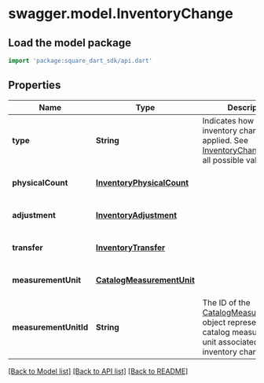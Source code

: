 # swagger.model.InventoryChange

## Load the model package
```dart
import 'package:square_dart_sdk/api.dart'
```

## Properties
Name | Type | Description | Notes
------------ | ------------- | ------------- | -------------
**type** | **String** | Indicates how the inventory change is applied. See [InventoryChangeType](https://developer.squareup.com/reference/square_2023-12-13/enums/InventoryChangeType) for all possible values. | [optional] [default to null]
**physicalCount** | [**InventoryPhysicalCount**](InventoryPhysicalCount.md) |  | [optional] [default to null]
**adjustment** | [**InventoryAdjustment**](InventoryAdjustment.md) |  | [optional] [default to null]
**transfer** | [**InventoryTransfer**](InventoryTransfer.md) |  | [optional] [default to null]
**measurementUnit** | [**CatalogMeasurementUnit**](CatalogMeasurementUnit.md) |  | [optional] [default to null]
**measurementUnitId** | **String** | The ID of the [CatalogMeasurementUnit](https://developer.squareup.com/reference/square_2023-12-13/objects/CatalogMeasurementUnit) object representing the catalog measurement unit associated with the inventory change. | [optional] [default to null]

[[Back to Model list]](../README.md#documentation-for-models) [[Back to API list]](../README.md#documentation-for-api-endpoints) [[Back to README]](../README.md)

